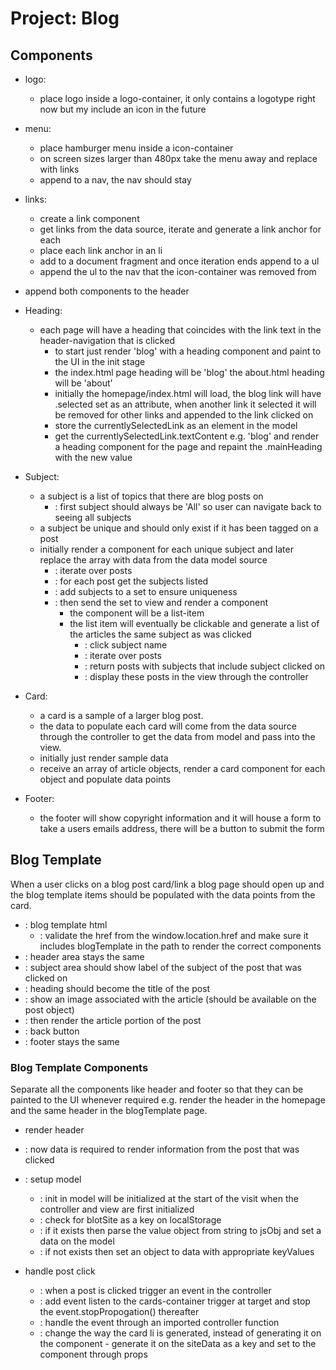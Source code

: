 # Project: Blog

## Components
- logo: 
  - place logo inside a logo-container, it only contains a logotype right now but my include an icon in the future
- menu:
  - place hamburger menu inside a icon-container
  - on screen sizes larger than 480px take the menu away and replace with links
  - append to a nav, the nav should stay
- links:
  - create a link component
  - get links from the data source, iterate and generate a link anchor for each
  - place each link anchor in an li
  - add to a document fragment and once iteration ends append to a ul
  - append the ul to the nav that the icon-container was removed from
- append both components to the header


- Heading:
  - each page will have a heading that coincides with the link text in the header-navigation that is clicked
    - to start just render 'blog' with a heading component and paint to the UI in the init stage
    - the index.html page heading will be 'blog' the about.html heading will be 'about'
    - initially the homepage/index.html will load, the blog link will have .selected set as an attribute, when another link it selected it will be removed for other links and appended to the link clicked on
    - store the currentlySelectedLink as an element in the model
    - get the currentlySelectedLink.textContent e.g. 'blog' and render a heading component for the page and repaint the .mainHeading with the new value
  


- Subject:
  - a subject is a list of topics that there are blog posts on
    - : first subject should always be 'All' so user can navigate back to seeing all subjects
  - a subject be unique and should only exist if it has been tagged on a post
  - initially render a component for each unique subject and later replace the array with data from the data model source
    - : iterate over posts
    - : for each post get the subjects listed
    - : add subjects to a set to ensure uniqueness
    - : then send the set to view and render a component
      - the component will be a list-item
      - the list item will eventually be clickable and generate a list of the articles the same subject as was clicked
        - : click subject name
        - : iterate over posts
        - : return posts with subjects that include subject clicked on
        - : display these posts in the view through the controller

- Card:
  - a card is a sample of a larger blog post.
  - the data to populate each card will come from the data source through the controller to get the data from model and pass into the view.
  - initially just render sample data
  - receive an array of article objects, render a card component for each object and populate data points

- Footer:
  - the footer will show copyright information and it will house a form to take a users emails address, there will be a button to submit the form




## Blog Template
When a user clicks on a blog post card/link a blog page should open up and the blog template items should be populated with the data points from the card.
  - : blog template html
    - : validate the href from the window.location.href and make sure it includes blogTemplate in the path to render the correct components
  - : header area stays the same
  - : subject area should show label of the subject of the post that was clicked on
  - : heading should become the title of the post
  - : show an image associated with the article (should be available on the post object)
  - : then render the article portion of the post
  - : back button
  - : footer stays the same


### Blog Template Components
Separate all the components like header and footer so that they can be painted to the UI whenever required e.g. render the header in the homepage and the same header in the blogTemplate page.

- render header
- : now data is required to render information from the post that was clicked
- : setup model
  - : init in model will be initialized at the start of the visit when the controller and view are first initialized
  - : check for blotSite as a key on localStorage
  - : if it exists then parse the value object from string to jsObj and set a data on the model
  - : if not exists then set an object to data with appropriate keyValues 

- handle post click
  - : when a post is clicked trigger an event in the controller
  - : add event listen to the cards-container trigger at target and stop the event.stopPropogation() thereafter
  - : handle the event through an imported controller function
  - : change the way the card li is generated, instead of generating it on the component - generate it on the siteData as a key and set to the component through props